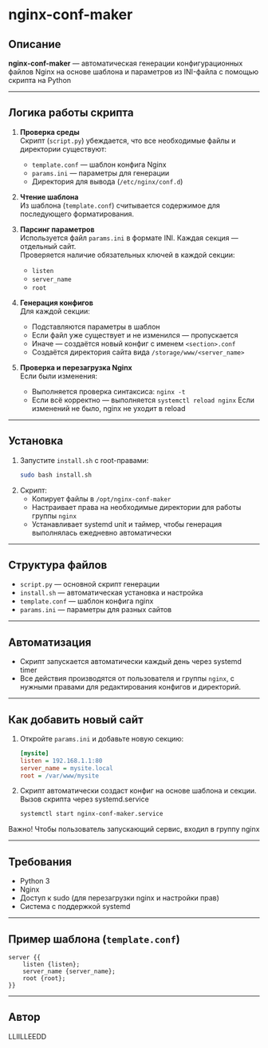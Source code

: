 # nginx-conf-maker

## Описание

**nginx-conf-maker** — автоматическая генерации конфигурационных файлов Nginx на основе шаблона и параметров из INI-файла с помощью скрипта на Python

---

## Логика работы скрипта

1. **Проверка среды**  
   Скрипт (`script.py`) убеждается, что все необходимые файлы и директории существуют:
   - `template.conf` — шаблон конфига Nginx
   - `params.ini` — параметры для генерации
   - Директория для вывода (`/etc/nginx/conf.d`)

2. **Чтение шаблона**  
   Из шаблона (`template.conf`) считывается содержимое для последующего форматирования.

3. **Парсинг параметров**  
   Используется файл `params.ini` в формате INI. Каждая секция — отдельный сайт.  
   Проверяется наличие обязательных ключей в каждой секции:  
   - `listen`
   - `server_name`
   - `root`

4. **Генерация конфигов**  
   Для каждой секции:
   - Подставляются параметры в шаблон
   - Если файл уже существует и не изменился — пропускается
   - Иначе — создаётся новый конфиг с именем `<section>.conf`
   - Создаётся директория сайта вида `/storage/www/<server_name>`

5. **Проверка и перезагрузка Nginx**  
   Если были изменения:
   - Выполняется проверка синтаксиса: `nginx -t`
   - Если всё корректно — выполняется `systemctl reload nginx`
   Если изменений не было, nginx не уходит в reload

---

## Установка

1. Запустите `install.sh` с root-правами:
   ```bash
   sudo bash install.sh
   ```
2. Скрипт:
   - Копирует файлы в `/opt/nginx-conf-maker`
   - Настраивает права на необходимые директории для работы группы `nginx`
   - Устанавливает systemd unit и таймер, чтобы генерация выполнялась ежедневно автоматически

---

## Структура файлов

- `script.py` — основной скрипт генерации
- `install.sh` — автоматическая установка и настройка
- `template.conf` — шаблон конфига nginx
- `params.ini` — параметры для разных сайтов

---
## Автоматизация

- Скрипт запускается автоматически каждый день через systemd timer
- Все действия производятся от пользователя и группы `nginx`, с нужными правами для редактирования конфигов и директорий.

---
## Как добавить новый сайт

1. Откройте `params.ini` и добавьте новую секцию:
   ```ini
   [mysite]
   listen = 192.168.1.1:80
   server_name = mysite.local
   root = /var/www/mysite
   ```

2. Скрипт автоматически создаст конфиг на основе шаблона и секции.
   Вызов скрипта через systemd.service
   ```bash
   systemctl start nginx-conf-maker.service
   ```
Важно! Чтобы пользователь запускающий сервис, входил в группу nginx

---


## Требования

- Python 3
- Nginx
- Доступ к sudo (для перезагрузки nginx и настройки прав)
- Система с поддержкой systemd

---

## Пример шаблона (`template.conf`)

```nginx
server {{
    listen {listen};
    server_name {server_name};
    root {root};
}}
```
---

## Автор

LLIILLEEDD 
